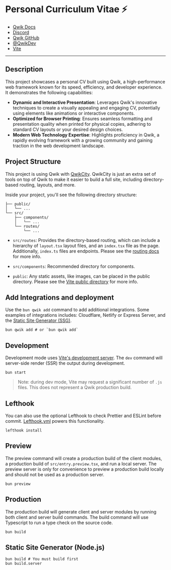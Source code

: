 # Personal Curriculum Vitae ⚡️

- [Qwik Docs](https://qwik.builder.io/)
- [Discord](https://qwik.builder.io/chat)
- [Qwik GitHub](https://github.com/BuilderIO/qwik)
- [@QwikDev](https://twitter.com/QwikDev)
- [Vite](https://vitejs.dev/)

---

## Description

This project showcases a personal CV built using Qwik, a high-performance web
framework known for its speed, efficiency, and developer experience. It
demonstrates the following capabilities:

- **Dynamic and Interactive Presentation**: Leverages Qwik's innovative techniques
  to create a visually appealing and engaging CV, potentially using elements
  like animations or interactive components.
- **Optimized for Browser Printing**: Ensures seamless formatting and presentation
  quality when printed for physical copies, adhering to standard CV layouts or
  your desired design choices.
- **Modern Web Technology Expertise**: Highlights proficiency in Qwik, a rapidly
  evolving framework with a growing community and gaining traction in the web
  development landscape.

## Project Structure

This project is using Qwik with [QwikCity](https://qwik.builder.io/qwikcity/overview/). QwikCity is just an extra set of tools on top of Qwik to make it easier to build a full site, including directory-based routing, layouts, and more.

Inside your project, you'll see the following directory structure:

```
├── public/
│   └── ...
└── src/
    ├── components/
    │   └── ...
    └── routes/
        └── ...
```

- `src/routes`: Provides the directory-based routing, which can include a hierarchy of `layout.tsx` layout files, and an `index.tsx` file as the page. Additionally, `index.ts` files are endpoints. Please see the [routing docs](https://qwik.builder.io/qwikcity/routing/overview/) for more info.

- `src/components`: Recommended directory for components.

- `public`: Any static assets, like images, can be placed in the public directory. Please see the [Vite public directory](https://vitejs.dev/guide/assets.html#the-public-directory) for more info.

## Add Integrations and deployment

Use the `bun qwik add` command to add additional integrations. Some examples of integrations includes: Cloudflare, Netlify or Express Server, and the [Static Site Generator (SSG)](https://qwik.builder.io/qwikcity/guides/static-site-generation/).

```shell
bun qwik add # or `bun qwik add`
```

## Development

Development mode uses [Vite's development server](https://vitejs.dev/). The `dev` command will server-side render (SSR) the output during development.

```shell
bun start
```

> Note: during dev mode, Vite may request a significant number of `.js` files. This does not represent a Qwik production build.

## Lefthook

You can also use the optional Lefthook to check Prettier and ESLint before commit. [Lefthook.yml](./lefthook.yml) powers this functionality.

```
lefthook install
```

## Preview

The preview command will create a production build of the client modules, a production build of `src/entry.preview.tsx`, and run a local server. The preview server is only for convenience to preview a production build locally and should not be used as a production server.

```shell
bun preview
```

## Production

The production build will generate client and server modules by running both client and server build commands. The build command will use Typescript to run a type check on the source code.

```shell
bun build
```

## Static Site Generator (Node.js)

```shell
bun build # You must build first
bun build.server
```

